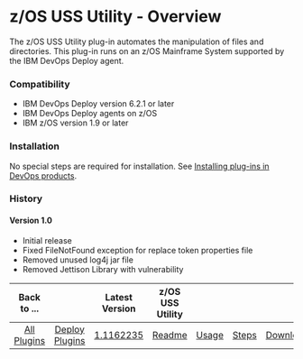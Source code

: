 
# z/OS USS Utility - Overview

The z/OS USS Utility plug-in automates the manipulation of files and directories. This plug-in runs on an z/OS Mainframe System supported by the IBM DevOps Deploy agent.

### Compatibility

* IBM DevOps Deploy version 6.2.1 or later
* IBM DevOps Deploy agents on z/OS
* IBM z/OS version 1.9 or later

### Installation

No special steps are required for installation. See [Installing plug-ins in DevOps products](https://community.ibm.com/community/user/wasdevops/blogs/laurel-dickson-bull1/2022/06/13/install-plugins).

### History

#### Version 1.0

* Initial release
* Fixed FileNotFound exception for replace token properties file
* Removed unused log4j jar file
* Removed Jettison Library with vulnerability


|          Back to ...          |                                |                                                                      Latest Version                                                                       |  z/OS USS Utility   ||||
|:-----------------------------:|:------------------------------:|:---------------------------------------------------------------------------------------------------------------------------------------------------------:|:-------------------:| :---: | :---: | :---: |
| [All Plugins](../../index.md) | [Deploy Plugins](../README.md) | [1.1162235](https://raw.githubusercontent.com/UrbanCode/IBM-UCD-PLUGINS/main/files/zos-replacetokens-uss/ucd-plugins-zos-replacetokens-uss-1.1162235.zip) | [Readme](README.md) |[Usage](usage.md)|[Steps](steps.md)|[Downloads](downloads.md)|
